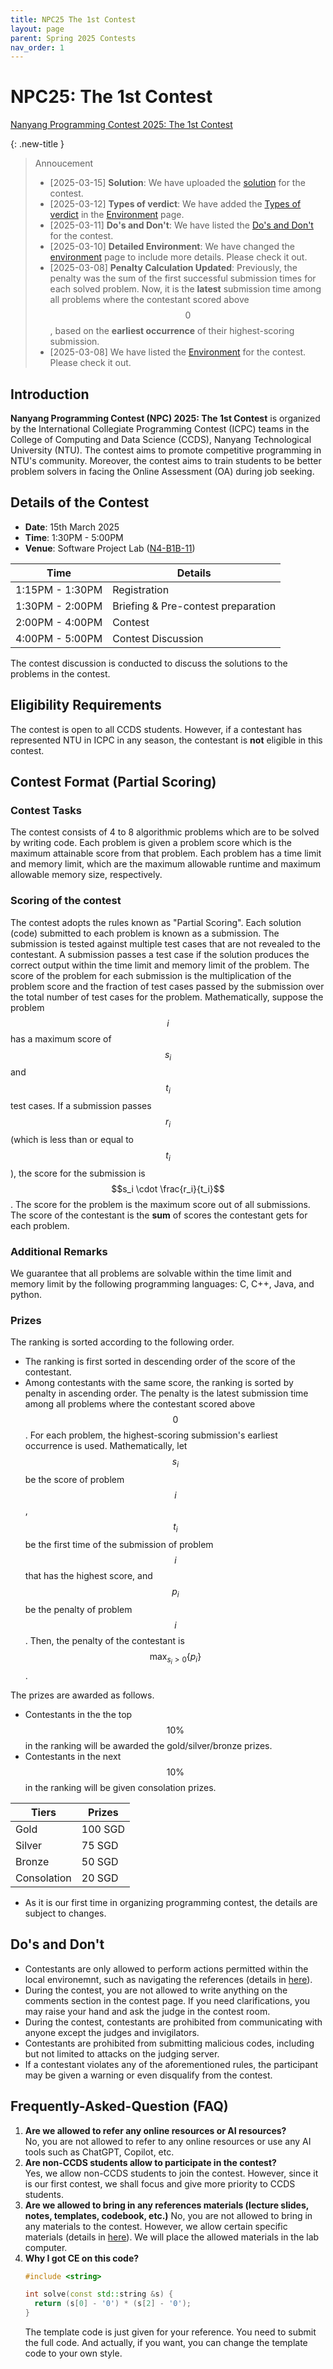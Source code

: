 ```yaml
---
title: NPC25 The 1st Contest
layout: page
parent: Spring 2025 Contests
nav_order: 1
---
```


# NPC25: The 1st Contest

<script src="https://cdn.logwork.com/widget/countdown.js"></script>
<a href="https://logwork.com/countdown-timer" class="countdown-timer" data-style="flip3" data-timezone="Asia/Singapore" data-date="2025-03-15 14:00">
Nanyang Programming Contest 2025: The 1st Contest
</a>

{: .new-title }
> Annoucement
> - [2025-03-15] **Solution**: We have uploaded the [solution](/npc/25sp/first/solution.pdf) for the contest.
> - [2025-03-12] **Types of verdict**: We have added the [Types of verdict](/npc/env#types-of-verdict) in the [Environment](/npc/env) page.
> - [2025-03-11] **Do's and Don't**: We have listed the [Do's and Don't](#dos-and-dont) for the contest.
> - [2025-03-10] **Detailed Environment**: We have changed the [environment](/npc/env) page to include more details. Please check it out.
> - [2025-03-08] **Penalty Calculation Updated**: Previously, the penalty was the sum of the first successful submission times for each solved problem. Now, it is the **latest** submission time among all problems where the contestant scored above $$0$$, based on the **earliest occurrence** of their highest-scoring submission.
> - [2025-03-08] We have listed the [Environment](/npc/env) for the contest. Please check it out.

## Introduction

**Nanyang Programming Contest (NPC) 2025: The 1st Contest** is organized by the International Collegiate Programming Contest (ICPC) teams in the College of Computing and Data Science (CCDS), Nanyang Technological University (NTU). The contest aims to promote competitive programming in NTU's community. Moreover, the contest aims to train students to be better problem solvers in facing the Online Assessment (OA) during job seeking.

## Details of the Contest

- **Date**: 15th March 2025
- **Time**: 1:30PM - 5:00PM
- **Venue**: Software Project Lab ([N4-B1B-11](https://maps.ntu.edu.sg/#/ntu/d386ffa80e4e46f286d17f08/poi/details/8f9aa110547f4ccf8ba3a97e))

| Time            | Details                                |
| --------------- | -------------------------------------- |
| 1:15PM - 1:30PM | Registration                           |
| 1:30PM - 2:00PM | Briefing & Pre-contest preparation     |   
| 2:00PM - 4:00PM | Contest                                |
| 4:00PM - 5:00PM | Contest Discussion                     |

The contest discussion is conducted to discuss the solutions to the problems in the contest.

## Eligibility Requirements

The contest is open to all CCDS students.  However, if a contestant has represented NTU in ICPC in any season, the contestant is **not** eligible in this contest.

## Contest Format (Partial Scoring)

### Contest Tasks

The contest consists of 4 to 8 algorithmic problems which are to be solved by writing code. Each problem is given a problem score which is the maximum attainable score from that problem. Each problem has a time limit and memory limit, which are the maximum allowable runtime and maximum allowable memory size, respectively.

### Scoring of the contest

The contest adopts the rules known as "Partial Scoring". Each solution (code) submitted to each problem is known as a submission. The submission is tested against multiple test cases that are not revealed to the contestant. A submission passes a test case if the solution produces the correct output within the time limit and memory limit of the problem. The score of the problem for each submission is the multiplication of the problem score and the fraction of test cases passed by the submission over the total number of test cases for the problem. Mathematically, suppose the problem $$i$$ has a maximum score of $$s_i$$ and $$t_i$$ test cases. If a submission passes $$r_i$$ (which is less than or equal to $$t_i$$), the score for the submission is $$s_i \cdot \frac{r_i}{t_i}$$. The score for the problem is the maximum score out of all submissions. The score of the contestant is the **sum** of scores the contestant gets for each problem.

### Additional Remarks

We guarantee that all problems are solvable within the time limit and memory limit by the following programming languages: C, C++, Java, and python.

### Prizes

The ranking is sorted according to the following order.

- The ranking is first sorted in descending order of the score of the contestant.
- Among contestants with the same score, the ranking is sorted by penalty in ascending order. The penalty is the latest submission time among all problems where the contestant scored above $$0$$. For each problem, the highest-scoring submission's earliest occurrence is used. Mathematically, let $$s_i$$ be the score of problem $$i$$, $$t_i$$ be the first time of the submission of problem $$i$$ that has the highest score, and $$p_i$$ be the penalty of problem $$i$$. Then, the penalty of the contestant is $$ \max_{s_i>0} \left\{p_i\right\} $$.

The prizes are awarded as follows.

- Contestants in the the top $$10 \%$$ in the ranking will be awarded the gold/silver/bronze prizes.
- Contestants in the next $$10 \%$$ in the ranking will be given consolation prizes.

| Tiers           | Prizes      |
| --------------- | ----------- |
| Gold            | 100 SGD     |  
| Silver          | 75 SGD      |                                
| Bronze          | 50 SGD      |
| Consolation     | 20 SGD      |

* As it is our first time in organizing programming contest, the details are subject to changes.

## Do's and Don't
- Contestants are only allowed to perform actions permitted within the local environemnt, such as navigating the references (details in [here](/../env)).
- During the contest, you are not allowed to write anything on the comments section in the contest page. If you need clarifications, you may raise your hand and ask the judge in the contest room.
- During the contest, contestants are prohibited from communicating with anyone except the judges and invigilators.
- Contestants are prohibited from submitting malicious codes, including but not limited to attacks on the judging server.
- If a contestant violates any of the aforementioned rules, the participant may be given a warning or even disqualify from the contest.

## Frequently-Asked-Question (FAQ)

1. **Are we allowed to refer any online resources or AI resources?**  
No, you are not allowed to refer to any online resources or use any AI tools such as ChatGPT, Copilot, etc.
2. **Are non-CCDS students allow to participate in the contest?**  
Yes, we allow non-CCDS students to join the contest. However, since it is our first contest, we shall focus and give more priority to CCDS students.
3. **Are we allowed to bring in any references materials (lecture slides, notes, templates, codebook, etc.)**
No, you are not allowed to bring in any materials to the contest. However, we allow certain specific materials (details in [here](/../env)). We will place the allowed materials in the lab computer.
4. **Why I got CE on this code?**
    ```cpp
    #include <string>

    int solve(const std::string &s) {
      return (s[0] - '0') * (s[2] - '0');
    }
    ```
    The template code is just given for your reference. You need to submit the full code. And actually, if you want, you can change the template code to your own style.
